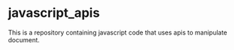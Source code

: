 # javascript_apis

This is a repository containing javascript code that uses apis to manipulate document.
